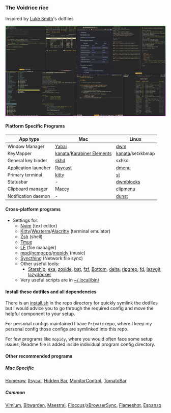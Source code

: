 ### The Voidrice rice

Inspired by [Luke Smith](https://lukesmith.xyz)'s dotfiles

![MacOS](./screenshots/macos-main.png?raw=true "MacOS Preview")

#### Platform Specific Programs

| App type             | Mac                                                                               | Linux                                               |
| -------------------- | --------------------------------------------------------------------------------- | --------------------------------------------------- |
| Window Manager       | [Yabai](.config/yabai/)                                                           | [dwm](https://github.com/G0V1NDS/dmenu)             |
| KeyMapper            | [kanata](https://github.com/jtroo/kanata)/[Karabiner Elements](.config/karabiner) | [kanata](https://github.com/jtroo/kanata)/setxkbmap |
| General key binder   | [skhd](.config/skhd)                                                              | sxhkd                                               |
| Application launcher | [Raycast](https://www.raycast.com/)                                               | [dmenu](https://github.com/G0V1NDS/dmenu)           |
| Primary terminal     | [kitty](.config/kitty)                                                            | [st](https://github.com/G0V1NDS/st)                 |
| Statusbar            | -                                                                                 | [dwmblocks](https://github.com/G0V1NDS/dwmblocks)   |
| Clipboard manager    | [Maccy](https://github.com/p0deje/Maccy)                                          | [clipmenu](https://github.com/cdown/clipmenu)       |
| Notification daemon  | -                                                                                 | [dunst](.config/dunst)                              |

#### Cross-platform programs

- Settings for:
  - [Nvim](.config/nvim/) (text editor)
  - [Kitty](.config/kitty/)/[Wezterm](.config/wezterm/)/[Alacritty](.config/alacritty/) (terminal emulator)
  - [Zsh](.config/zsh/) (shell)
  - [Tmux](.config/tmux/)
  - [LF](.config/lf/) (file manager)
  - [mpd](.config/mpd/)/[ncmpcpp](.config/ncmpcpp/)/[mopidy](.config/mopidy/) (music)
  - [Syncthing](https://github.com/syncthing/syncthing) (Network file sync)
  - Other useful tools:
    - [Starship](.config/starship.toml), [exa](https://github.com/ogham/exa), [zoxide](https://github.com/ajeetdsouza/zoxide), [bat](.config/bat), [fzf](https://github.com/junegunn/fzf), [Bottom](.config/bottom/), [delta](.config/delta/), [ripgrep](https://github.com/BurntSushi/ripgrep), [fd](.config/fd), [lazygit](.config/lazygit), [lazydocker](https://github.com/jesseduffield/lazydocker)
  - Very useful scripts are in [~/.local/bin/](.local/bin/)

#### Install these dotfiles and all dependencies

There is an [install.sh](./install.sh) in the repo directory for quickly symlink the dotfiles but I would advice you to go through the required config and move the helpful component to your setup.

For personal configs maintained I have `Private` repo, where I keep my personal config those configs are symlinked into this repo.

For few programs like `mopidy`, where you would often face some setup issues, Readme file is added inside individual program config directory.

#### Other recommended programs

##### Mac Specific

[Homerow](https://github.com/dexterleng/homerow), [Itsycal](https://github.com/sfsam/Itsycal), [Hidden Bar](https://github.com/dwarvesf/hidden), [MonitorControl](https://github.com/MonitorControl/MonitorControl), [TomatoBar](https://github.com/ivoronin/TomatoBar)

##### Common

[Vimium](https://github.com/philc/vimium), [Bitwarden](https://bitwarden.com/download/), [Maestral](https://github.com/samschott/maestral), [Floccus](https://github.com/floccusaddon/floccus)/[xBrowserSync](https://github.com/xbrowsersync/app), [Flameshot](https://github.com/flameshot-org/flameshot), [Espanso](https://github.com/espanso/espanso)
